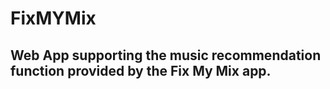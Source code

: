# FixMYMix

## Web App supporting the music recommendation function provided by the Fix My Mix app. 
